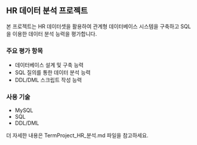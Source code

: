 ## HR 데이터 분석 프로젝트


본 프로젝트는 HR 데이터셋을 활용하여 관계형 데이터베이스 시스템을 구축하고 SQL을 이용한 데이터 분석 능력을 평가합니다.

### 주요 평가 항목

- 데이터베이스 설계 및 구축 능력
- SQL 질의를 통한 데이터 분석 능력
- DDL/DML 스크립트 작성 능력

### 사용 기술

- MySQL
- SQL
- DDL/DML

더 자세한 내용은 TermProject_HR_분석.md 파일을 참고하세요.